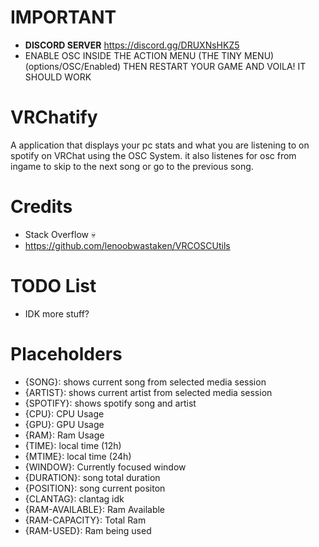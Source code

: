 # IMPORTANT
 - **DISCORD SERVER** https://discord.gg/DRUXNsHKZ5
 - ENABLE OSC INSIDE THE ACTION MENU (THE TINY MENU) (options/OSC/Enabled) THEN RESTART YOUR GAME AND VOILA! IT SHOULD WORK
# VRChatify
A application that displays your pc stats and what you are listening to on spotify on VRChat using the OSC System. it also listenes for osc from ingame to skip to the next song or go to the previous song.

# Credits
- Stack Overflow 💀
- https://github.com/lenoobwastaken/VRCOSCUtils
# TODO List
- IDK more stuff?


# Placeholders
- {SONG}: shows current song from selected media session
- {ARTIST}: shows current artist from selected media session
- {SPOTIFY}: shows spotify song and artist
- {CPU}: CPU Usage
- {GPU}: GPU Usage
- {RAM}: Ram Usage
- {TIME}: local time (12h)
- {MTIME}: local time (24h)
- {WINDOW}: Currently focused window
- {DURATION}: song total duration
- {POSITION}: song current positon
- {CLANTAG}: clantag idk
- {RAM-AVAILABLE}: Ram Available
- {RAM-CAPACITY}: Total Ram
- {RAM-USED}: Ram being used
